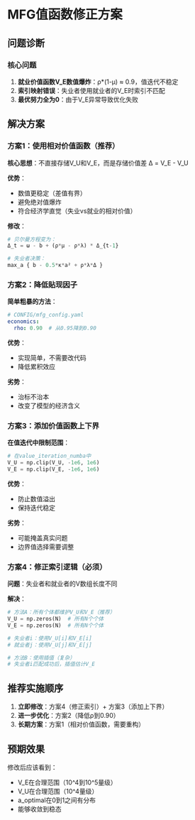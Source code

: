# MFG值函数修正方案

## 问题诊断

### 核心问题
1. **就业价值函数V_E数值爆炸**：ρ*(1-μ) ≈ 0.9，值迭代不稳定
2. **索引映射错误**：失业者使用就业者的V_E时索引不匹配
3. **最优努力全为0**：由于V_E异常导致优化失败

## 解决方案

### 方案1：使用相对价值函数（推荐）

**核心思想**：不直接存储V_U和V_E，而是存储价值差 Δ = V_E - V_U

**优势**：
- 数值更稳定（差值有界）
- 避免绝对值爆炸
- 符合经济学直觉（失业vs就业的相对价值）

**修改**：
```python
# 贝尔曼方程变为：
Δ_t = ω - b + (ρ*μ - ρ*λ) * Δ_{t-1}

# 失业者决策：
max_a { b - 0.5*κ*a² + ρ*λ*Δ }
```

### 方案2：降低贴现因子

**简单粗暴的方法**：
```yaml
# CONFIG/mfg_config.yaml
economics:
  rho: 0.90  # 从0.95降到0.90
```

**优势**：
- 实现简单，不需要改代码
- 降低累积效应

**劣势**：
- 治标不治本
- 改变了模型的经济含义

### 方案3：添加价值函数上下界

**在值迭代中限制范围**：
```python
# 在value_iteration_numba中
V_U = np.clip(V_U, -1e6, 1e6)
V_E = np.clip(V_E, -1e6, 1e6)
```

**优势**：
- 防止数值溢出
- 保持迭代稳定

**劣势**：
- 可能掩盖真实问题
- 边界值选择需要调整

### 方案4：修正索引逻辑（必须）

**问题**：失业者和就业者的V数组长度不同

**解决**：
```python
# 方法A：所有个体都维护V_U和V_E（推荐）
V_U = np.zeros(N)  # 所有N个个体
V_E = np.zeros(N)  # 所有N个个体

# 失业者i：使用V_U[i]和V_E[i]
# 就业者j：使用V_U[j]和V_E[j]

# 方法B：使用插值（复杂）
# 失业者i匹配成功后，插值估计V_E
```

## 推荐实施顺序

1. **立即修改**：方案4（修正索引）+ 方案3（添加上下界）
2. **进一步优化**：方案2（降低ρ到0.90）
3. **长期方案**：方案1（相对价值函数，需要重构）

## 预期效果

修改后应该看到：
- V_E在合理范围（10^4到10^5量级）
- V_U在合理范围（10^4量级）
- a_optimal在0到1之间有分布
- 能够收敛到稳态

